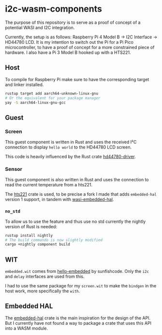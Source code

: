 # i2c-wasm-components
The purpose of this repository is to serve as a proof of concept of a potential WASI and I2C integration. 

Currently, the setup is as follows: Raspberry Pi 4 Model B → I2C Interface → HD44780 LCD. It is my intention to switch out the Pi for a Pi Pico microcontroller, to have a proof of concept for a more constrained piece of hardware. I also have a Pi 3 Model B hooked up with a HTS221.

## Host
To compile for Raspberry Pi make sure to have the corresponding target and linker installed.

```bash
rustup target add aarch64-unknown-linux-gnu
# Or the equivalent for your package manager
yay -S aarch64-linux-gnu-gcc
```

## Guest
### Screen
This guest component is written in Rust and uses the received I²C connection to display `hello world` to the HD44780 LCD screen.

This code is heavily influenced by the Rust crate [hd44780-driver](https://crates.io/crates/hd44780-driver).

### Sensor
This guest component is also written in Rust and uses the connection to read the current temperature from a hts221.

The [hts221](https://crates.io/crates/hts221) crate is used, to be precise a fork I made that adds `embedded-hal` version 1 support, in tandem with [wasi-embedded-hal](https://crates.io/crates/wasi-embedded-hal).

### `no_std`
To allow us to use the feature and thus use no std currently the nightly version of Rust is needed:
```bash
rustup install nightly 
# The build commando is now slightly modified
cargo +nightly component build
```

## WIT
`embedded.wit` comes from [hello-embedded](https://github.com/sunfishcode/hello-embedded) by sunfishcode. Only the `i2c` and `delay` interfaces are used from this.

I had to use the same package for my `screen.wit` to make the `bindgen` in the host work, more specifically the `with`.

## Embedded HAL
The [embedded-hal](https://crates.io/crates/embedded-hal) crate is the main inspiration for the design of the API. But I currently have not found a way to package a crate that uses this API into a WASM module.
